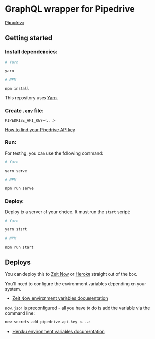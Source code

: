 # GraphQL wrapper for Pipedrive

[Pipedrive](https://pipedrive.com)


## Getting started

### Install dependencies:

```bash
# Yarn

yarn

# NPM

npm install
```

This repository uses [Yarn](https://yarnpkg.com).

### Create `.env` file:

```env
PIPEDRIVE_API_KEY=<...>
```

[How to find your Pipedrive API key](https://pipedrive.readme.io/docs/how-to-find-the-api-token?utm_source=api_reference)

### Run:

For testing, you can use the following command:

```bash
# Yarn

yarn serve

# NPM

npm run serve
```

### Deploy:

Deploy to a server of your choice. It must run the `start` script:

```bash
# Yarn

yarn start

# NPM

npm run start
```

## Deploys

You can deploy this to [Zeit Now](https://zeit.co) or [Heroku](https://heroku.com) straight out of the box.

You'll need to configure the environment variables depending on your system.

 - [Zeit Now environment variables documentation](https://zeit.co/docs/v2/build-step#adding-secrets)
   
  `now.json` is preconfigured - all you have to do is add the variable via the command line:

  ```bash
  now secrets add pipedrive-api-key <...>
  ```

 - [Heroku environment variables documentation](https://devcenter.heroku.com/articles/config-vars)
